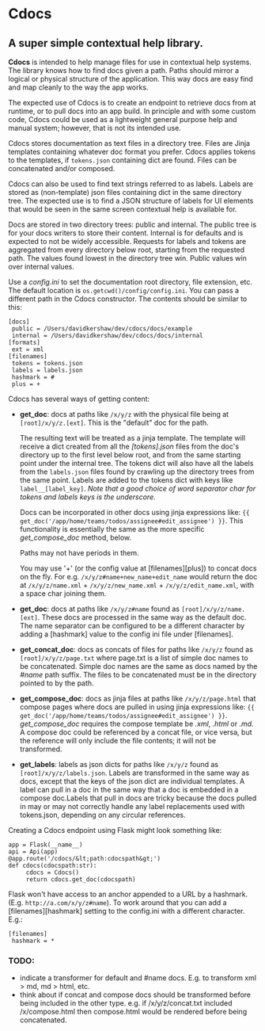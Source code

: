 # Cdocs
## A super simple contextual help library.

**Cdocs** is intended to help manage files for use in contextual help systems. The library knows how to find docs given a path. Paths should mirror a logical or physical structure of the application. This way docs are easy find and map cleanly to the way the app works.

The expected use of Cdocs is to create an endpoint to retrieve docs from at runtime, or to pull docs into an app build. In principle and with some custom code, Cdocs could be used as a lightweight general purpose help and manual system; however, that is not its intended use.

Cdocs stores documentation as text files in a directory tree. Files are Jinja templates containing whatever doc format you prefer. Cdocs applies tokens to the templates, if ```tokens.json``` containing dict are found. Files can be concatenated and/or composed.

Cdocs can also be used to find text strings referred to as labels. Labels are stored as (non-template) json files containing dict in the same directory tree. The expected use is to find a JSON structure of labels for UI elements that would be seen in the same screen contextual help is available for.

Docs are stored in two directory trees: public and internal. The public tree is for your docs writers to store their content. Internal is for defaults and is expected to not be widely accessible. Requests for labels and tokens are aggregated from every directory below root, starting from the requested path.  The values found lowest in the directory tree win. Public values win over internal values.

Use a *config.ini* to set the documentation root directory, file extension, etc. The default location is ```os.getcwd()/config/config.ini```. You can pass a different path in the Cdocs constructor. The contents should be similar to this:
```
[docs]
 public = /Users/davidkershaw/dev/cdocs/docs/example
 internal = /Users/davidkershaw/dev/cdocs/docs/internal
[formats]
 ext = xml
[filenames]
 tokens = tokens.json
 labels = labels.json
 hashmark = #
 plus = +
```

Cdocs has several ways of getting content:
 - **get_doc**: docs at paths like ```/x/y/z``` with the physical file being at ```[root]/x/y/z.[ext]```. This is the "default" doc for the path.

     The resulting text will be treated as a jinja template. The template will receive a dict created from all the *[tokens].json* files from the doc's directory up to the first level below root, and from the same starting point under the internal tree. The tokens dict will also have all the labels from the ```labels.json``` files found by crawling up the directory trees from the same point. Labels are added to the tokens dict with keys like ```label__[label_key]```. *Note that a good choice of word separator char for tokens and labels keys is the underscore.*

     Docs can be incorporated in other docs using jinja expressions like: ```{{ get_doc('/app/home/teams/todos/assignee#edit_assignee') }}```.
     This functionality is essentially the same as the more specific *get_compose_doc* method, below.

     Paths may not have periods in them.

     You may use '+' (or the config value at [filenames][plus]) to concat docs on the fly. For e.g.
```/x/y/z#name+new_name+edit_name``` would return the doc at ```/x/y/z/name.xml``` + ```/x/y/z/new_name.xml``` + ```/x/y/z/edit_name.xml```, with a space char joining them.
 - **get_doc**: docs at paths like ```/x/y/z#name``` found as ```[root]/x/y/z/name.[ext]```. These docs are processed in the same way as the default doc. The name separator can be configured to be a different character by adding a [hashmark] value to the config ini file under [filenames].
 - **get_concat_doc**: docs as concats of files for paths like ```/x/y/z``` found as ```[root]/x/y/z/page.txt``` where page.txt is a list of simple doc names to be concatenated. Simple doc names are the same as docs named by the *#name* path suffix. The files to be concatenated must be in the directory pointed to by the path.
 - **get_compose_doc**: docs as jinja files at paths like ```/x/y/z/page.html``` that compose pages where docs are pulled in using jinja expressions like:
```{{ get_doc('/app/home/teams/todos/assignee#edit_assignee') }}```.
*get_compose_doc* requires the compose template be *.xml*, *.html* or *.md*. A compose doc could be referenced by a concat file, or vice versa, but the reference will only include the file contents; it will not be transformed.
 - **get_labels**: labels as json dicts for paths like ```/x/y/z``` found as ```[root]/x/y/z/labels.json```. Labels are transformed in the same way as docs, except that the keys of the json dict are individual templates. A label can pull in a doc in the same way that a doc is embedded in a compose doc.Labels that pull in docs are tricky because the docs pulled in may or may not correctly handle any label replacements used with tokens.json, depending on any circular references.

Creating a Cdocs endpoint using Flask might look something like:
```
app = Flask(__name__)
api = Api(app)
@app.route('/cdocs/&lt;path:cdocspath&gt;')
def cdocs(cdocspath:str):
     cdocs = Cdocs()
     return cdocs.get_doc(cdocspath)
```

Flask won't have access to an anchor appended to a URL by a hashmark. (E.g. ```http://a.com/x/y/z#name```). To work around that you can add a [filenames][hashmark] setting to the config.ini with a different character.  E.g.:
```
[filenames]
 hashmark = *
```

### TODO:
- indicate a transformer for default and #name docs. E.g. to transform xml > md, md > html, etc.
- think about if concat and compose docs should be transformed before being included in the other type. e.g. if /x/y/z/concat.txt included /x/compose.html then compose.html would be rendered before being concatenated.





